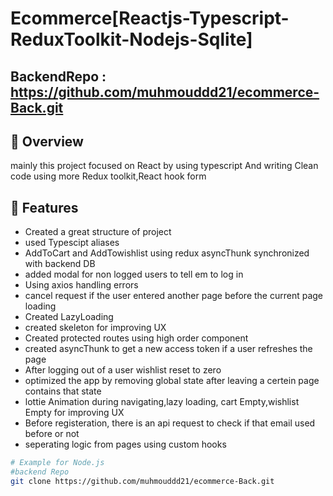 # Ecommerce[Reactjs-Typescript-ReduxToolkit-Nodejs-Sqlite]

## BackendRepo : https://github.com/muhmouddd21/ecommerce-Back.git

## 📖 Overview
mainly this project focused on React by using typescript And writing Clean code
using more Redux toolkit,React hook form 

## 🚀 Features
   
- Created a great structure of project
- used Typescipt aliases
- AddToCart and AddTowishlist using redux asyncThunk synchronized with backend DB
- added modal for non logged users to tell em to log in
- Using axios handling errors
- cancel request if the user entered another page before the current page loading
- Created LazyLoading
- created skeleton for improving UX
- Created protected routes using high order component
- created asyncThunk to get a new access token if a user refreshes the page
- After logging out of a user wishlist reset to zero
- optimized the app by removing global state after leaving a certein page contains that state
- lottie Animation during navigating,lazy loading, cart Empty,wishlist Empty for improving UX
- Before registeration, there is an api request to check if that email used before or not
- seperating logic from pages using custom hooks 

```bash
# Example for Node.js
#backend Repo
git clone https://github.com/muhmouddd21/ecommerce-Back.git

```

